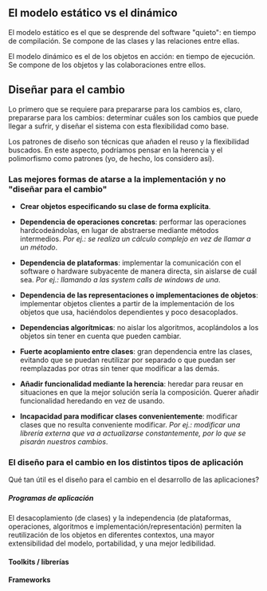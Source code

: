 ## El modelo estático vs el dinámico

El modelo estático es el que se desprende del software "quieto": en tiempo de compilación. Se compone de las clases y las relaciones entre ellas.

El modelo dinámico es el de los objetos en acción: en tiempo de ejecución. Se compone de los objetos y las colaboraciones entre ellos.

## Diseñar para el cambio

Lo primero que se requiere para prepararse para los cambios es, claro, prepararse para los cambios: determinar cuáles son los cambios que puede llegar a sufrir, y diseñar el sistema con esta flexibilidad como base.

Los patrones de diseño son técnicas que añaden el reuso y la flexibilidad buscados. En este aspecto, podríamos pensar en la herencia y el polimorfismo como patrones (yo, de hecho, los considero así).

### Las mejores formas de atarse a la implementación y no "diseñar para el cambio"
* __Crear objetos especificando su clase de forma explícita__.

* __Dependencia de operaciones concretas__: performar las operaciones hardcodeándolas, en lugar de abstraerse mediante métodos intermedios. _Por ej.: se realiza un cálculo complejo en vez de llamar a un método_.

* __Dependencia de plataformas__: implementar la comunicación con el software o hardware subyacente de manera directa, sin aislarse de cuál sea. _Por ej.: llamando a las system calls de windows de una_.

* __Dependencia de las representaciones o implementaciones de objetos__: implementar objetos clientes a partir de la implementación de los objetos que usa, haciéndolos dependientes y poco desacoplados.

* __Dependencias algorítmicas__: no aislar los algoritmos, acoplándolos a los objetos sin tener en cuenta que pueden cambiar.

* __Fuerte acoplamiento entre clases__: gran dependencia entre las clases, evitando que se puedan reutilizar por separado o que puedan ser reemplazadas por otras sin tener que modificar a las demás.

* __Añadir funcionalidad mediante la herencia__: heredar para reusar en situaciones en que la mejor solución sería la composición. Querer añadir funcionalidad heredando en vez de usando.

* __Incapacidad para modificar clases convenientemente__: modificar clases que no resulta conveniente modificar. _Por ej.: modificar una librería externa que va a actualizarse constantemente, por lo que se pisarán nuestros cambios_.

### El diseño para el cambio en los distintos tipos de aplicación

Qué tan útil es el diseño para el cambio en el desarrollo de las aplicaciones?

##### Programas de aplicación

El desacoplamiento (de clases) y la independencia (de plataformas, operaciones, algoritmos e implementación/representación) permiten la reutilización de los objetos en diferentes contextos, una mayor extensibilidad del modelo, portabilidad, y una mejor ledibilidad.

#### Toolkits / librerías

#### Frameworks